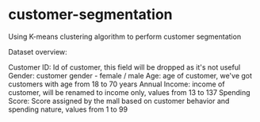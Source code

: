 # customer-segmentation
Using K-means clustering algorithm to perform customer segmentation


Dataset overview:

Customer ID: Id of customer, this field will be dropped as it's not useful
Gender: customer gender - female / male
Age: age of customer, we've got customers with age from 18 to 70 years
Annual Income: income of customer, will be renamed to income only, values from 13 to 137
Spending Score: Score assigned by the mall based on customer behavior and spending nature, values from 1 to 99
